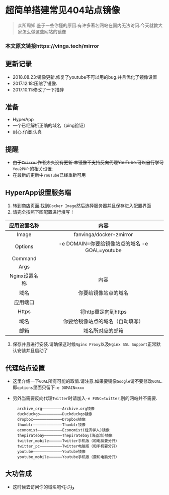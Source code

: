 # 超简单搭建常见404站点镜像

> 众所周知.鉴于一些你懂的原因.有许多著名网站在国内无法访问.今天就教大家怎么做这些网站的镜像

### **本文原文链接https://vinga.tech/mirror**

## 更新记录

* 2018.08.23:镜像更新.修复了youtube不可以用的bug.并且优化了镜像设置
* 2017.12.18:压缩了镜像.
* 2017.10.11:修改了一下措辞

## 准备

* HyperApp
* 一个已经解析正确的域名（ping验证）
* 耐心.仔细.认真

## 提醒
* ~~由于`Zmirror`作者太久没有更新.本镜像不支持反向代理YouTube.可以自行学习 `You2PHP` 的相关设置.~~
* 在最新的更新中`YouTube`已经重新可用

## HyperApp设置服务端

1. 转到商店页面.找到`Docker Image`然后选择服务器并且保存进入配置界面
2. 请完全按照下图配置进行填写！

|    应用设置名称     |                   内容                   |
| :-----------: | :------------------------------------: |
|     Image     |        fanvinga/docker-zmirror         |
|    Options    | -e DOMAIN=你要给镜像站点的域名 -e GOAL=youtube |
|    Command    |                                        |
|     Args      |                                        |
| Nginx设置名称 |                 内容                 |
|      域名       |               你要给镜像站点的域名               |
|     应用端口      |                                        |
|     Https     |             将http重定向到https             |
|      域名       |            你要给镜像站点的域名（自动填写）            |
|      邮箱       |                域名所对应的邮箱                |


3. 保存并且进行安装.请确保这时候`Nginx Proxy`以及`Nginx SSL Support`正常默认安装并且启动了


## 代理站点设置

* 这里介绍一下`GOAL`所有可能的取值.请注意.如果要镜像`Google`请不要修改`GOAL`.即`options`里面只留下`-e DOMAIN=xxx`

* 另外当需要反向代理`Twitter`时请加入`-e FUNC=twitter`,别的网站并不需要.

   ```
     archive_org—————————Archive.org镜像
     duckduckgo——————————Duckduckgo镜像
     dropbox—————————————Dropbox镜像
     thumblr—————————————Thumblr镜像
     economist———————————Economist(经济学人)镜像
     thepiratebay————————Thepiratebay(海盗湾)镜像
     twitter_mobile——————Twitter手机版（和电脑要分开）
     twitter_pc——————————Twitter电脑版（和手机要分开）
     youtube—————————————Youtube镜像
     youtube_mobile——————Youtube手机版（要和电脑分开）
   ```

## 大功告成

* 这时候去访问你的域名吧٩(˃̶͈̀௰˂̶͈́)و



